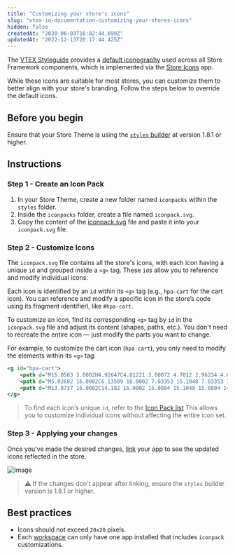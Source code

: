 ```yaml
---
title: "Customizing your store's icons"
slug: "vtex-io-documentation-customizing-your-stores-icons"
hidden: false
createdAt: "2020-06-03T16:02:44.699Z"
updatedAt: "2022-12-13T20:17:44.425Z"
---
```


The [VTEX Styleguide](https://styleguide.vtex.com) provides a [default iconography](https://styleguide.vtex.com/#/Icons) used across all Store Framework components, which is implemented via the [Store Icons](https://github.com/vtex-apps/store-icons) app.

While these icons are suitable for most stores, you can customize them to better align with your store's branding. Follow the steps below to override the default icons.

## Before you begin

Ensure that your Store Theme is using the [`styles` builder](https://developers.vtex.com/docs/guides/vtex-io-documentation-styles-builder) at version 1.8.1 or higher.

## Instructions

### Step 1 - Create an Icon Pack

1. In your Store Theme, create a new folder named `iconpacks` within the `styles` folder.
2. Inside the `iconpacks` folder, create a file named `iconpack.svg`.
3. Copy the content of the [iconpack.svg](https://github.com/vtex-apps/store-icons/blob/master/styles/iconpacks/iconpack.svg?short_path=62ebf4b) file and paste it into your `iconpack.svg` file.

### Step 2 - Customize Icons

The `iconpack.svg` file contains all the store's icons, with each icon having a unique `id` and grouped inside a `<g>` tag. These `id`s allow you to reference and modify individual icons.

Each icon is identified by an `id` within its `<g>` tag (e.g., `hpa-cart` for the cart icon). You can reference and modify a specific icon in the store’s code using its fragment identifierl, like `#hpa-cart`.

To customize an icon, find its corresponding `<g>` tag by `id` in the `iconpack.svg` file and adjust its content (shapes, paths, etc.). You don't need to recreate the entire icon — just modify the parts you want to change.

For example, to customize the cart icon (`hpa-cart`), you only need to modify the elements within its `<g>` tag:

```iconpack.svg
<g id="hpa-cart">
    <path d="M15.0503 3.0002H4.92647C4.81221 3.00072 4.7012 2.96234 4.6118 2.89142C4.52239 2.8205 4.45996 2.72129 4.43483 2.6102L4.01342 0.800203C3.96651 0.570928 3.84041 0.365306 3.65708 0.219131C3.47375 0.0729566 3.24479 -0.00451449 3.01006 0.000203439H0.501677C0.368624 0.000203439 0.241021 0.0528819 0.146938 0.14665C0.0528551 0.240418 0 0.367595 0 0.500203L0 1.5002C0 1.63281 0.0528551 1.75999 0.146938 1.85376C0.241021 1.94753 0.368624 2.0002 0.501677 2.0002H1.80604C1.92077 1.9978 2.03274 2.03548 2.12253 2.10671C2.21232 2.17794 2.27429 2.27823 2.29768 2.3902L4.01342 10.2002C4.06032 10.4295 4.18642 10.6351 4.36975 10.7813C4.55308 10.9274 4.78204 11.0049 5.01677 11.0002H13.0436C13.2478 10.9891 13.4436 10.9161 13.605 10.791C13.7664 10.6659 13.8856 10.4947 13.9466 10.3002L15.9533 4.3002C15.9995 4.15468 16.0116 4.00057 15.9888 3.84965C15.9659 3.69874 15.9088 3.55504 15.8216 3.42956C15.7344 3.30408 15.6196 3.20015 15.4859 3.12573C15.3522 3.0513 15.2032 3.00837 15.0503 3.0002Z" fill="currentColor"/>
    <path d="M5.02682 16.0002C6.13509 16.0002 7.03353 15.1048 7.03353 14.0002C7.03353 12.8956 6.13509 12.0002 5.02682 12.0002C3.91855 12.0002 3.02011 12.8956 3.02011 14.0002C3.02011 15.1048 3.91855 16.0002 5.02682 16.0002Z" fill="currentColor"/>
    <path d="M13.0737 16.0002C14.182 16.0002 15.0804 15.1048 15.0804 14.0002C15.0804 12.8956 14.182 12.0002 13.0737 12.0002C11.9655 12.0002 11.067 12.8956 11.067 14.0002C11.067 15.1048 11.9655 16.0002 13.0737 16.0002Z" fill="currentColor"/>
</g>
```

> To find each icon’s unique `id`, refer to the [Icon Pack list](https://github.com/vtex-apps/store-icons/blob/cbbb1b82bfca247a811d146b1e2cafb642db1928/docs/ICONPACK.md) This allows you to customize individual icons without affecting the entire icon set.

### Step 3 - Applying your changes

Once you've made the desired changes, [link](https://developers.vtex.com/docs/guides/vtex-io-documentation-linking-an-app) your app to see the updated icons reflected in the store.

![image](https://cdn.jsdelivr.net/gh/vtexdocs/dev-portal-content@main/images/vtex-io-documentation-customizing-your-stores-icons-2.png)

> ⚠️ If the changes don't appear after linking, ensure the `styles` builder version is 1.8.1 or higher.

## Best practices

- Icons should not exceed `20x20` pixels.
- Each [workspace](https://developers.vtex.com/docs/guides/vtex-io-documentation-workspace) can only have one app installed that includes `iconpack` customizations.
